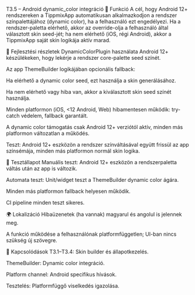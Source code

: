 T3.5 – Android dynamic_color integráció
🎯 Funkció
A cél, hogy Android 12+ rendszereken a TippmixApp automatikusan alkalmazkodjon a rendszer színpalettájához (dynamic color), ha a felhasználó ezt engedélyezi. Ha a rendszer-paletta elérhető, akkor az override-olja a felhasználó által választott skin seed-jét; ha nem elérhető (iOS, régi Android), akkor a TippmixApp saját skin logikája aktív marad.

🧠 Fejlesztési részletek
DynamicColorPlugin használata Android 12+ készülékeken, hogy lekérje a rendszer core-palette seed színét.

Az app ThemeBuilder logikájában opcionális fallback:

Ha elérhető a dynamic color seed, ezt használja a skin generálásához.

Ha nem elérhető vagy hiba van, akkor a kiválasztott skin seed színét használja.

Minden platformon (iOS, <12 Android, Web) hibamentesen működik: try-catch védelem, fallback garantált.

A dynamic color támogatás csak Android 12+ verziótól aktív, minden más platformon változatlan a működés.

Teszt: Android 12+ eszközön a rendszer színváltásával együtt frissül az app színsémája, minden más platformon normál skin logika.

🧪 Tesztállapot
Manuális teszt: Android 12+ eszközön a rendszerpaletta váltás után az app is változik.

Automata teszt: Unit/widget teszt a ThemeBuilder dynamic color ágára.

Minden más platformon fallback helyesen működik.

CI pipeline minden teszt sikeres.

🌍 Lokalizáció
Hibaüzenetek (ha vannak) magyarul és angolul is jelennek meg.

A funkció működése a felhasználónak platformfüggetlen; UI-ban nincs szükség új szövegre.

📎 Kapcsolódások
T3.1–T3.4: Skin builder és állapotkezelés.

ThemeBuilder: Dynamic color integráció.

Platform channel: Android specifikus hívások.

Tesztelés: Platformfüggő viselkedés igazolása.